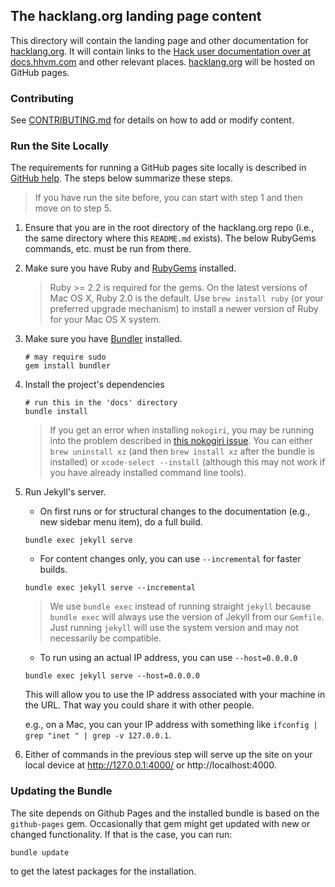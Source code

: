 ## The hacklang.org landing page content

This directory will contain the landing page and other documentation for [hacklang.org](http://hacklang.org). It will contain links to the [Hack user documentation over at docs.hhvm.com](http://docs.hhvm.com/hack) and other relevant places. [hacklang.org](http://hacklang.org) will be hosted on GitHub pages.

### Contributing

See [CONTRIBUTING.md](./CONTRIBUTING.md) for details on how to add or modify content.

### Run the Site Locally

The requirements for running a GitHub pages site locally is described in [GitHub help](https://help.github.com/articles/setting-up-your-github-pages-site-locally-with-jekyll/#requirements). The steps below summarize these steps.

> If you have run the site before, you can start with step 1 and then move on to step 5.

1. Ensure that you are in the root directory of the hacklang.org repo (i.e., the same directory where this `README.md` exists). The below RubyGems commands, etc. must be run from there.

1. Make sure you have Ruby and [RubyGems](https://rubygems.org/) installed.

   > Ruby >= 2.2 is required for the gems. On the latest versions of Mac OS X, Ruby 2.0 is the
   > default. Use `brew install ruby` (or your preferred upgrade mechanism) to install a newer
   > version of Ruby for your Mac OS X system.

1. Make sure you have [Bundler](http://bundler.io/) installed.

    ```
    # may require sudo
    gem install bundler
    ```
1. Install the project's dependencies

    ```
    # run this in the 'docs' directory
    bundle install
    ```

    > If you get an error when installing `nokogiri`, you may be running into the problem described
    > in [this nokogiri issue](https://github.com/sparklemotion/nokogiri/issues/1483). You can
    > either `brew uninstall xz` (and then `brew install xz` after the bundle is installed) or
    > `xcode-select --install` (although this may not work if you have already installed command
    > line tools).

1. Run Jekyll's server.

    - On first runs or for structural changes to the documentation (e.g., new sidebar menu item), do a full build.

    ```
    bundle exec jekyll serve
    ```

    - For content changes only, you can use `--incremental` for faster builds.

    ```
    bundle exec jekyll serve --incremental
    ```

    > We use `bundle exec` instead of running straight `jekyll` because `bundle exec` will always use the version of Jekyll from our `Gemfile`. Just running `jekyll` will use the system version and may not necessarily be compatible.

    - To run using an actual IP address, you can use `--host=0.0.0.0`

    ```
    bundle exec jekyll serve --host=0.0.0.0
    ```

    This will allow you to use the IP address associated with your machine in the URL. That way you could share it with other people.

    e.g., on a Mac, you can your IP address with something like `ifconfig | grep "inet " | grep -v 127.0.0.1`.

1. Either of commands in the previous step will serve up the site on your local device at http://127.0.0.1:4000/ or http://localhost:4000.

### Updating the Bundle

The site depends on Github Pages and the installed bundle is based on the `github-pages` gem.
Occasionally that gem might get updated with new or changed functionality. If that is the case,
you can run:

```
bundle update
```

to get the latest packages for the installation.
